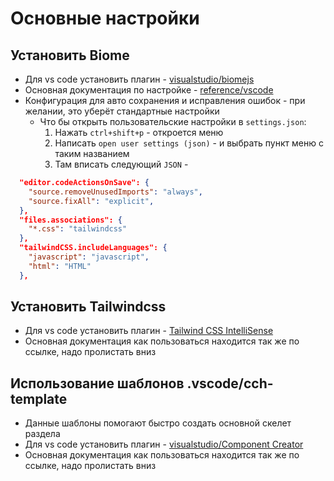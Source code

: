# Основные настройки

## Установить Biome

- Для vs code установить плагин - [visualstudio/biomejs](https://marketplace.visualstudio.com/items?itemName=biomejs.biome)
- Основная документация по настройке - [reference/vscode](https://biomejs.dev/reference/vscode/)
- Конфигурация для авто сохранения и исправления ошибок - при желании, это уберёт стандартные настройки
    - Что бы открыть пользовательские настройки в `settings.json`:
        1. Нажать `ctrl+shift+p` - откроется меню
        2. Написать `open user settings (json)` - и выбрать пункт меню с таким названием
        3. Там вписать следующий `JSON` -

```JSON
  "editor.codeActionsOnSave": {
    "source.removeUnusedImports": "always",
    "source.fixAll": "explicit",
  },
  "files.associations": {
    "*.css": "tailwindcss"
  },
  "tailwindCSS.includeLanguages": {
    "javascript": "javascript",
    "html": "HTML"
  },
```

## Установить Tailwindcss

-  Для vs code установить плагин - [Tailwind CSS IntelliSense](https://marketplace.visualstudio.com/items?itemName=bradlc.vscode-tailwindcss)
- Основная документация как пользоваться находится так же по ссылке, надо пролистать вниз

## Использование шаблонов .vscode/cch-template

- Данные шаблоны помогают быстро создать основной скелет раздела
- Для vs code установить плагин - [visualstudio/Component Creator](https://marketplace.visualstudio.com/items?itemName=dsbasko.create-component-helper)
- Основная документация как пользоваться находится так же по ссылке, надо пролистать вниз
